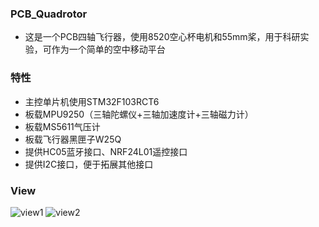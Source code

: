 ### PCB_Quadrotor
- 这是一个PCB四轴飞行器，使用8520空心杯电机和55mm桨，用于科研实验，可作为一个简单的空中移动平台


### 特性
- 主控单片机使用STM32F103RCT6
- 板载MPU9250（三轴陀螺仪+三轴加速度计+三轴磁力计）
- 板载MS5611气压计
- 板载飞行器黑匣子W25Q
- 提供HC05蓝牙接口、NRF24L01遥控接口
- 提供I2C接口，便于拓展其他接口

### View
![view1](https://raw.githubusercontent.com/Ncerzzk/PCB_Quadrotor/master/view1.jpg)
![view2](https://raw.githubusercontent.com/Ncerzzk/PCB_Quadrotor/master/view2.jpg)




